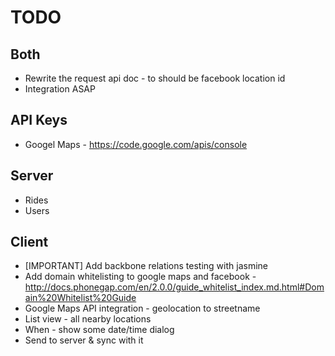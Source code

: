 # TODO

## Both
* Rewrite the request api doc - to should be facebook location id
* Integration ASAP

## API Keys
* Googel Maps - https://code.google.com/apis/console

## Server
* Rides
* Users

## Client
* [IMPORTANT] Add backbone relations testing with jasmine
* Add domain whitelisting to google maps and facebook - http://docs.phonegap.com/en/2.0.0/guide_whitelist_index.md.html#Domain%20Whitelist%20Guide
* Google Maps API integration - geolocation to streetname
* List view - all nearby locations
* When - show some date/time dialog
* Send to server & sync with it